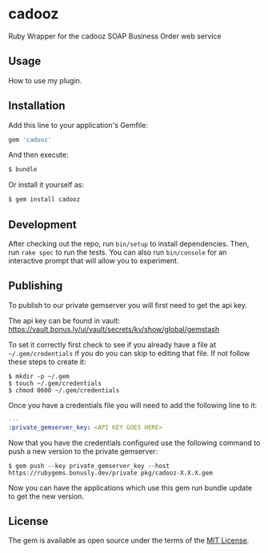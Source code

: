 # cadooz

Ruby Wrapper for the cadooz SOAP Business Order web service

## Usage

How to use my plugin.

## Installation

Add this line to your application's Gemfile:

```ruby
gem 'cadooz'
```

And then execute:

```bash
$ bundle
```

Or install it yourself as:

```bash
$ gem install cadooz
```

## Development

After checking out the repo, run `bin/setup` to install dependencies. Then, run `rake spec` to run the tests. You can also run `bin/console` for an interactive prompt that will allow you to experiment.

## Publishing

To publish to our private gemserver you will first need to get the api key.

The api key can be found in vault: https://vault.bonus.ly/ui/vault/secrets/kv/show/global/gemstash

To set it correctly first check to see if you already have a file at `~/.gem/credentials` if you do
you can skip to editing that file. If not follow these steps to create it:

```shell
$ mkdir -p ~/.gem
$ touch ~/.gem/credentials
$ chmod 0600 ~/.gem/credentials
```

Once you have a credentials file you will need to add the following line to it:

```yaml
---
:private_gemserver_key: <API KEY GOES HERE>
```

Now that you have the credentials configured use the following command to push a new version to the private gemserver:

```shell
$ gem push --key private_gemserver_key --host https://rubygems.bonusly.dev/private pkg/cadooz-X.X.X.gem
```

Now you can have the applications which use this gem run bundle update to get the new version.

## License

The gem is available as open source under the terms of the [MIT License](https://opensource.org/licenses/MIT).
